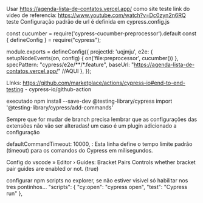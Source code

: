 Usar https://agenda-lista-de-contatos.vercel.app/ como site teste
link do video de referencia: https://www.youtube.com/watch?v=Dc0zyn2n6RQ
teste
Configuração padrão de url é definida em cypress.config.js

const cucumber = require('cypress-cucumber-preprocessor').default 
const { defineConfig } = require("cypress");

module.exports = defineConfig({
  projectId: 'uqjmju',
  e2e: {
    setupNodeEvents(on, config) {
      on('file:preprocessor', cucumber())
    },
    specPattern: "cypress/e2e/**/*.feature",
    baseUrl: "https://agenda-lista-de-contatos.vercel.app/" //AQUI
  },
});

LInks:
https://github.com/marketplace/actions/cypress-io#end-to-end-testing - cypress-io/github-action

executado
npm install --save-dev @testing-library/cypress
import '@testing-library/cypress/add-commands'

Sempre que for mudar de branch precisa lembrar que as configurações das extensões não vão ser alteradas!
um caso é um plugin adicionado a configuração

defaultCommandTimeout: 10000, : Esta linha define o tempo limite padrão (timeout) para os comandos do Cypress em milisegundos.

Config do vscode » Editor › Guides: Bracket Pairs
Controls whether bracket pair guides are enabled or not. (true)

configurar npm scripts no explorer, se não estiver visivel só habilitar nos tres pontinhos...
  "scripts": {
    "cy:open": "cypress open",
    "test": "Cypress run"
  },
